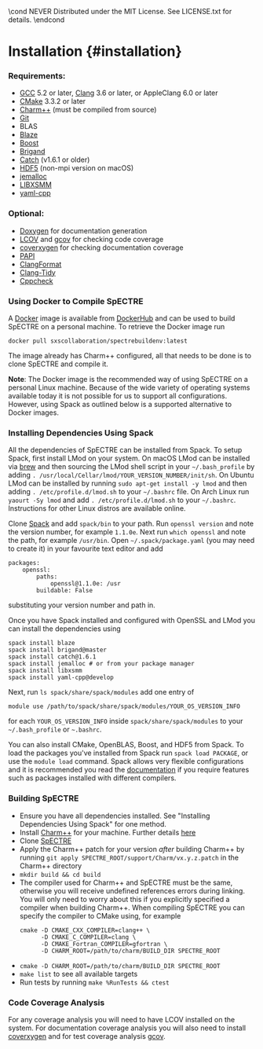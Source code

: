 \cond NEVER
Distributed under the MIT License.
See LICENSE.txt for details.
\endcond
# Installation {#installation}

### Requirements:

* [GCC](https://gcc.gnu.org/) 5.2 or later,
[Clang](https://clang.llvm.org/) 3.6 or later, or AppleClang 6.0 or later
* [CMake](https://cmake.org/) 3.3.2 or later
* [Charm++](http://charm.cs.illinois.edu/) (must be compiled from source)
* [Git](https://git-scm.com/)
* BLAS
* [Blaze](https://bitbucket.org/blaze-lib/blaze/overview)
* [Boost](http://www.boost.org/)
* [Brigand](https://github.com/edouarda/brigand)
* [Catch](https://github.com/philsquared/Catch) (v1.6.1 or older)
* [HDF5](https://support.hdfgroup.org/HDF5/) (non-mpi version on macOS)
* [jemalloc](https://github.com/jemalloc/jemalloc)
* [LIBXSMM](https://github.com/hfp/libxsmm)
* [yaml-cpp](https://github.com/jbeder/yaml-cpp)


### Optional:
* [Doxygen](http://www.stack.nl/~dimitri/doxygen/index.html) for
documentation generation
* [LCOV](http://ltp.sourceforge.net/coverage/lcov.php) and
[gcov](https://gcc.gnu.org/onlinedocs/gcc/Gcov.html) for checking code coverage
* [coverxygen](https://github.com/psycofdj/coverxygen) for checking
documentation coverage
* [PAPI](http://icl.utk.edu/papi/)
* [ClangFormat](https://clang.llvm.org/docs/ClangFormat.html)
* [Clang-Tidy](http://clang.llvm.org/extra/clang-tidy/)
* [Cppcheck](http://cppcheck.sourceforge.net/)

### Using Docker to Compile SpECTRE

A [Docker](https://www.docker.com/) image is available from
[DockerHub](https://hub.docker.com/r/sxscollaboration/spectrebuildenv/) and can
be used to build SpECTRE on a personal machine. To retrieve the Docker image run

```
docker pull sxscollaboration/spectrebuildenv:latest
```

The image already has Charm++ configured, all that needs to be done is to
clone SpECTRE and compile it.

**Note**: The Docker image is the recommended way of using SpECTRE on a personal
Linux machine. Because of the wide variety of operating systems available today
it is not possible for us to support all configurations. However, using Spack
as outlined below is a supported alternative to Docker images.

### Installing Dependencies Using Spack

All the dependencies of SpECTRE can be installed from Spack. To setup Spack,
first install LMod on your system. On macOS LMod can be installed via
[brew](https://brew.sh/) and then sourcing the LMod shell script in your
`~/.bash_profile` by adding
`. /usr/local/Cellar/lmod/YOUR_VERSION_NUMBER/init/sh`. On Ubuntu LMod can
be installed by running `sudo apt-get install -y lmod` and then adding
`. /etc/profile.d/lmod.sh` to your `~/.bashrc` file. On Arch Linux run
`yaourt -Sy lmod` and add `. /etc/profile.d/lmod.sh` to your `~/.bashrc`.
Instructions for other Linux distros are available online.

Clone [Spack](https://github.com/LLNL/spack) and add `spack/bin` to your path.
Run `openssl version` and note the version number, for example `1.1.0e`.
Next run `which openssl` and note the path, for example `/usr/bin`.
Open `~/.spack/package.yaml` (you may need to create it) in your favourite
text editor and add
```
packages:
    openssl:
        paths:
            openssl@1.1.0e: /usr
        buildable: False
```
substituting your version number and path in.

Once you have Spack installed and configured with OpenSSL and LMod you can
install the dependencies using
```
spack install blaze
spack install brigand@master
spack install catch@1.6.1
spack install jemalloc # or from your package manager
spack install libxsmm
spack install yaml-cpp@develop
```

Next, run `ls spack/share/spack/modules` add one entry of
```
module use /path/to/spack/share/spack/modules/YOUR_OS_VERSION_INFO
```
for each `YOUR_OS_VERSION_INFO` inside `spack/share/spack/modules` to your
`~/.bash_profile` or `~.bashrc`.

You can also install CMake, OpenBLAS, Boost, and HDF5 from Spack.
To load the packages you've installed from Spack run `spack load PACKAGE`,
or use the `module load` command. Spack allows very flexible configurations and
it is recommended you read the [documentation](https://spack.readthedocs.io) if
you require features such as packages installed with different compilers.

### Building SpECTRE

* Ensure you have all dependencies installed. See
"Installing Dependencies Using Spack" for one method.
* Install [Charm++](http://charm.cs.illinois.edu/software)
 for your machine. Further details
 [here](http://charm.cs.illinois.edu/manuals/html/charm++/A.html)
* Clone [SpECTRE](https://github.com/sxs-collaboration/spectre)
* Apply the Charm++ patch for your version *after* building Charm++ by running
`git apply SPECTRE_ROOT/support/Charm/vx.y.z.patch` in the Charm++ directory
* `mkdir build && cd build`
* The compiler used for Charm++ and SpECTRE must be the same, otherwise you will
  receive undefined references errors during linking.
  You will only need to worry about this if you explicitly specified a
  compiler when building Charm++. When compiling SpECTRE you
  can specify the compiler to CMake using, for example
  ```
  cmake -D CMAKE_CXX_COMPILER=clang++ \
        -D CMAKE_C_COMPILER=clang \
        -D CMAKE_Fortran_COMPILER=gfortran \
        -D CHARM_ROOT=/path/to/charm/BUILD_DIR SPECTRE_ROOT
  ```
* `cmake -D CHARM_ROOT=/path/to/charm/BUILD_DIR SPECTRE_ROOT`
* `make list` to see all available targets
* Run tests by running `make %RunTests && ctest`

### Code Coverage Analysis

For any coverage analysis you will need to have LCOV installed on the system.
For documentation coverage analysis you will also need to install
[coverxygen](https://github.com/psycofdj/coverxygen) and for test coverage
analysis [gcov](https://gcc.gnu.org/onlinedocs/gcc/Gcov.html).
